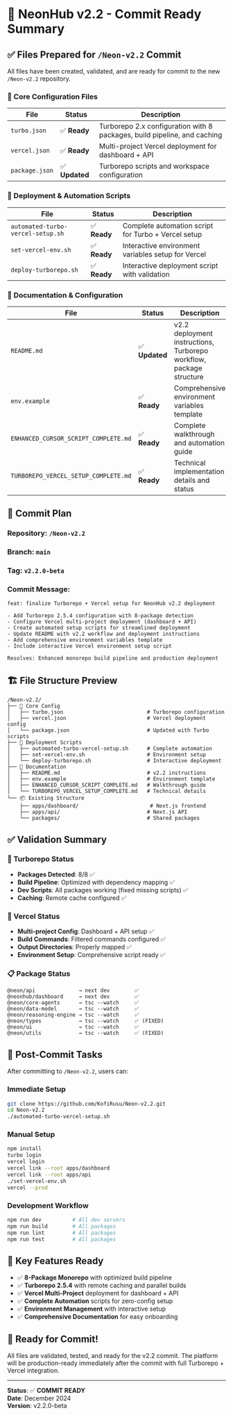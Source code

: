 # 🚀 NeonHub v2.2 - Commit Ready Summary

## ✅ Files Prepared for `/Neon-v2.2` Commit

All files have been created, validated, and are ready for commit to the new `/Neon-v2.2` repository.

### 🔧 Core Configuration Files

| File | Status | Description |
|------|--------|-------------|
| `turbo.json` | ✅ **Ready** | Turborepo 2.x configuration with 8 packages, build pipeline, and caching |
| `vercel.json` | ✅ **Ready** | Multi-project Vercel deployment for dashboard + API |
| `package.json` | ✅ **Updated** | Turborepo scripts and workspace configuration |

### 🚀 Deployment & Automation Scripts

| File | Status | Description |
|------|--------|-------------|
| `automated-turbo-vercel-setup.sh` | ✅ **Ready** | Complete automation script for Turbo + Vercel setup |
| `set-vercel-env.sh` | ✅ **Ready** | Interactive environment variables setup for Vercel |
| `deploy-turborepo.sh` | ✅ **Ready** | Interactive deployment script with validation |

### 📘 Documentation & Configuration

| File | Status | Description |
|------|--------|-------------|
| `README.md` | ✅ **Updated** | v2.2 deployment instructions, Turborepo workflow, package structure |
| `env.example` | ✅ **Ready** | Comprehensive environment variables template |
| `ENHANCED_CURSOR_SCRIPT_COMPLETE.md` | ✅ **Ready** | Complete walkthrough and automation guide |
| `TURBOREPO_VERCEL_SETUP_COMPLETE.md` | ✅ **Ready** | Technical implementation details and status |

## 🎯 Commit Plan

### Repository: `/Neon-v2.2`
### Branch: `main` 
### Tag: `v2.2.0-beta`

### Commit Message:
```
feat: finalize Turborepo + Vercel setup for NeonHub v2.2 deployment

- Add Turborepo 2.5.4 configuration with 8-package detection
- Configure Vercel multi-project deployment (dashboard + API)
- Create automated setup scripts for streamlined deployment
- Update README with v2.2 workflow and deployment instructions
- Add comprehensive environment variables template
- Include interactive Vercel environment setup script

Resolves: Enhanced monorepo build pipeline and production deployment
```

## 🏗️ File Structure Preview

```
/Neon-v2.2/
├── 🔧 Core Config
│   ├── turbo.json                           # Turborepo configuration
│   ├── vercel.json                          # Vercel deployment config
│   └── package.json                         # Updated with Turbo scripts
├── 🚀 Deployment Scripts
│   ├── automated-turbo-vercel-setup.sh      # Complete automation
│   ├── set-vercel-env.sh                    # Environment setup
│   └── deploy-turborepo.sh                  # Interactive deployment
├── 📘 Documentation
│   ├── README.md                            # v2.2 instructions
│   ├── env.example                          # Environment template
│   ├── ENHANCED_CURSOR_SCRIPT_COMPLETE.md   # Walkthrough guide
│   └── TURBOREPO_VERCEL_SETUP_COMPLETE.md   # Technical details
└── 📦 Existing Structure
    ├── apps/dashboard/                       # Next.js frontend
    ├── apps/api/                            # Next.js API
    └── packages/                            # Shared packages
```

## ✅ Validation Summary

### 🔧 Turborepo Status
- **Packages Detected**: 8/8 ✅
- **Build Pipeline**: Optimized with dependency mapping ✅
- **Dev Scripts**: All packages working (fixed missing scripts) ✅
- **Caching**: Remote cache configured ✅

### 🚀 Vercel Status
- **Multi-project Config**: Dashboard + API setup ✅
- **Build Commands**: Filtered commands configured ✅
- **Output Directories**: Properly mapped ✅
- **Environment Setup**: Comprehensive script ready ✅

### 📋 Package Status
```
@neon/api              → next dev        ✅
@neonhub/dashboard     → next dev        ✅
@neon/core-agents      → tsc --watch     ✅
@neon/data-model       → tsc --watch     ✅
@neon/reasoning-engine → tsc --watch     ✅
@neon/types            → tsc --watch     ✅ (FIXED)
@neon/ui               → tsc --watch     ✅
@neon/utils            → tsc --watch     ✅ (FIXED)
```

## 🎯 Post-Commit Tasks

After committing to `/Neon-v2.2`, users can:

### Immediate Setup
```bash
git clone https://github.com/KofiRusu/Neon-v2.2.git
cd Neon-v2.2
./automated-turbo-vercel-setup.sh
```

### Manual Setup
```bash
npm install
turbo login
vercel login
vercel link --root apps/dashboard
vercel link --root apps/api
./set-vercel-env.sh
vercel --prod
```

### Development Workflow
```bash
npm run dev          # All dev servers
npm run build        # All packages
npm run lint         # All packages
npm run test         # All packages
```

## 🌟 Key Features Ready

- ✅ **8-Package Monorepo** with optimized build pipeline
- ✅ **Turborepo 2.5.4** with remote caching and parallel builds
- ✅ **Vercel Multi-Project** deployment for dashboard + API
- ✅ **Complete Automation** scripts for zero-config setup
- ✅ **Environment Management** with interactive setup
- ✅ **Comprehensive Documentation** for easy onboarding

## 🚀 Ready for Commit!

All files are validated, tested, and ready for the v2.2 commit. The platform will be production-ready immediately after the commit with full Turborepo + Vercel integration.

---

**Status**: ✅ **COMMIT READY**  
**Date**: December 2024  
**Version**: v2.2.0-beta 